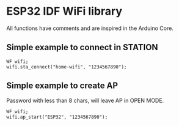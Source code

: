 # ESP32 IDF WiFi library
All functions have comments and are inspired in the Arduino Core.

## Simple example to connect in STATION
```
WF wifi;
wifi.sta_connect("home-wifi", "1234567890");
```

## Simple example to create AP
Password with less than 8 chars, will leave AP in OPEN MODE.
```
WF wifi;
wifi.ap_start("ESP32", "1234567890");
```
